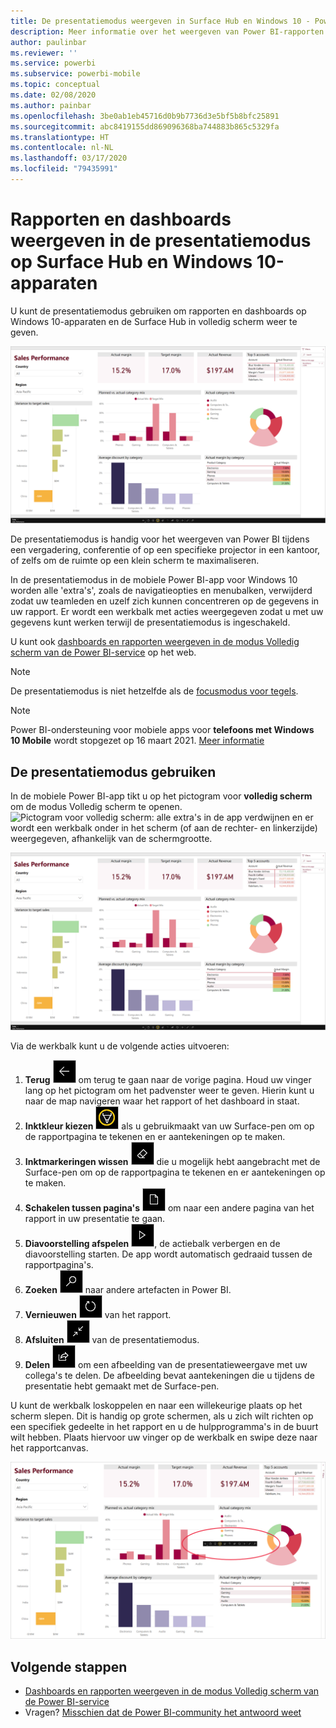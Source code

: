 ```yaml
---
title: De presentatiemodus weergeven in Surface Hub en Windows 10 - Power BI
description: Meer informatie over het weergeven van Power BI-rapporten in Surface Hub en het weergeven van Power BI-dashboards, -rapporten en -tegels in de modus Volledig scherm op Windows 10-apparaten.
author: paulinbar
ms.reviewer: ''
ms.service: powerbi
ms.subservice: powerbi-mobile
ms.topic: conceptual
ms.date: 02/08/2020
ms.author: painbar
ms.openlocfilehash: 3be0ab1eb45716d0b9b7736d3e5bf5b8bfc25891
ms.sourcegitcommit: abc8419155dd869096368ba744883b865c5329fa
ms.translationtype: HT
ms.contentlocale: nl-NL
ms.lasthandoff: 03/17/2020
ms.locfileid: "79435991"
---
```

# <a name="view-reports-and-dashboards-in-presentation-mode-on-surface-hub-and-windows-10-devices"></a>Rapporten en dashboards weergeven in de presentatiemodus op Surface Hub en Windows 10-apparaten
U kunt de presentatiemodus gebruiken om rapporten en dashboards op Windows 10-apparaten en de Surface Hub in volledig scherm weer te geven. 

![Rapporten in de modus Volledig scherm](./media/mobile-windows-10-app-presentation-mode/power-bi-presentation-mode-2.png)

De presentatiemodus is handig voor het weergeven van Power BI tijdens een vergadering, conferentie of op een specifieke projector in een kantoor, of zelfs om de ruimte op een klein scherm te maximaliseren. 

In de presentatiemodus in de mobiele Power BI-app voor Windows 10 worden alle 'extra's', zoals de navigatieopties en menubalken, verwijderd zodat uw teamleden en uzelf zich kunnen concentreren op de gegevens in uw rapport. Er wordt een werkbalk met acties weergegeven zodat u met uw gegevens kunt werken terwijl de presentatiemodus is ingeschakeld.

U kunt ook [dashboards en rapporten weergeven in de modus Volledig scherm van de Power BI-service](../end-user-focus.md) op het web.

> [!NOTE]
> De presentatiemodus is niet hetzelfde als de [focusmodus voor tegels](mobile-tiles-in-the-mobile-apps.md).

>[!NOTE]
>Power BI-ondersteuning voor mobiele apps voor **telefoons met Windows 10 Mobile** wordt stopgezet op 16 maart 2021. [Meer informatie](https://go.microsoft.com/fwlink/?linkid=2121400)

## <a name="use-presentation-mode"></a>De presentatiemodus gebruiken
In de mobiele Power BI-app tikt u op het pictogram voor **volledig scherm** om de modus Volledig scherm te openen.
![Pictogram voor volledig scherm](././media/mobile-windows-10-app-presentation-mode/power-bi-full-screen-icon.png): alle extra's in de app verdwijnen en er wordt een werkbalk onder in het scherm (of aan de rechter- en linkerzijde) weergegeven, afhankelijk van de schermgrootte.

![Rapport in de modus Volledig scherm met werkbalken aan de zijkant](./media/mobile-windows-10-app-presentation-mode/power-bi-presentation-mode-2.png)

Via de werkbalk kunt u de volgende acties uitvoeren:

1. **Terug** ![pictogram Terug](./media/mobile-windows-10-app-presentation-mode/power-bi-windows-10-presentation-back-icon.png) om terug te gaan naar de vorige pagina. Houd uw vinger lang op het pictogram om het padvenster weer te geven. Hierin kunt u naar de map navigeren waar het rapport of het dashboard in staat.
2. **Inktkleur kiezen** ![inktpictogram](./media/mobile-windows-10-app-presentation-mode/power-bi-windows-10-presentation-ink-icon.png) als u gebruikmaakt van uw Surface-pen om op de rapportpagina te tekenen en er aantekeningen op te maken.
3. **Inktmarkeringen wissen** ![pictogram gum](./media/mobile-windows-10-app-presentation-mode/power-bi-windows-10-presentation-eraser-icon.png) die u mogelijk hebt aangebracht met de Surface-pen om op de rapportpagina te tekenen en er aantekeningen op te maken.  
4. **Schakelen tussen pagina's** ![pictogram voor paginering](./media/mobile-windows-10-app-presentation-mode/power-bi-windows-10-presentation-pages-icon.png) om naar een andere pagina van het rapport in uw presentatie te gaan.
5. **Diavoorstelling afspelen** ![pictogram Afspelen](./media/mobile-windows-10-app-presentation-mode/power-bi-windows-10-presentation-play-icon.png), de actiebalk verbergen en de diavoorstelling starten. De app wordt automatisch gedraaid tussen de rapportpagina's. 
6. **Zoeken** ![pictogram Zoeken](./media/mobile-windows-10-app-presentation-mode/power-bi-windows-10-presentation-search-icon.png) naar andere artefacten in Power BI.
7. **Vernieuwen** ![pictogram Vernieuwen](./media/mobile-windows-10-app-presentation-mode/power-bi-windows-10-presentation-refresh-icon.png) van het rapport.
8. **Afsluiten** ![Modus volledig scherm afsluiten](./media/mobile-windows-10-app-presentation-mode/power-bi-windows-10-exit-full-screen-icon.png) van de presentatiemodus.
8. **Delen** ![pictogram delen](./media/mobile-windows-10-app-presentation-mode/power-bi-windows-10-share-icon.png) om een afbeelding van de presentatieweergave met uw collega's te delen. De afbeelding bevat aantekeningen die u tijdens de presentatie hebt gemaakt met de Surface-pen.

U kunt de werkbalk loskoppelen en naar een willekeurige plaats op het scherm slepen. Dit is handig op grote schermen, als u zich wilt richten op een specifiek gedeelte in het rapport en u de hulpprogramma's in de buurt wilt hebben. Plaats hiervoor uw vinger op de werkbalk en swipe deze naar het rapportcanvas.

![Rapport in de presentatiemodus met een losgekoppelde werkbalk](./media/mobile-windows-10-app-presentation-mode/power-bi-windows-10-presentation-drag-toolbar-2.png)


## <a name="next-steps"></a>Volgende stappen
* [Dashboards en rapporten weergeven in de modus Volledig scherm van de Power BI-service](../end-user-focus.md)
* Vragen? [Misschien dat de Power BI-community het antwoord weet](https://community.powerbi.com/)

